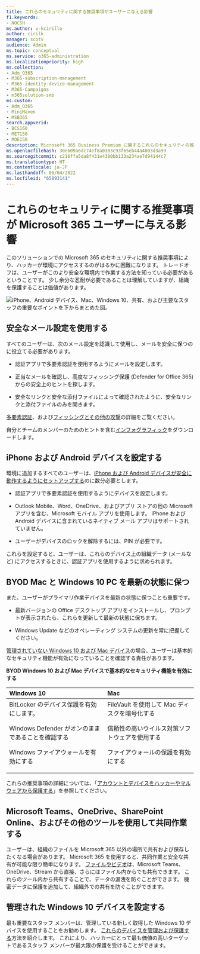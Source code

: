 ```yaml
---
title: これらのセキュリティに関する推奨事項がユーザーに与える影響
f1.keywords:
- NOCSH
ms.author: v-kcirillo
author: cirilk
manager: scotv
audience: Admin
ms.topic: conceptual
ms.service: o365-administration
ms.localizationpriority: high
ms.collection:
- Adm_O365
- M365-subscription-management
- M365-identity-device-management
- M365-Campaigns
- m365solution-smb
ms.custom:
- Adm_O365
- MiniMaven
- MSB365
search.appverid:
- BCS160
- MET150
- MOE150
description: Microsoft 365 Business Premium に関するこれらのセキュリティの推奨事項がユーザーにどのように影響し、データを保護するかについて説明します。
ms.openlocfilehash: 30e609a6dc74ef8a0303c93f65eb44a4003d3a99
ms.sourcegitcommit: c216ffa5da8f431e4380bb133a234ae7d94144c7
ms.translationtype: HT
ms.contentlocale: ja-JP
ms.lasthandoff: 06/04/2022
ms.locfileid: "65893141"
---
```

# <a name="how-these-security-recommendations-affect-your-microsoft-365-users"></a>これらのセキュリティに関する推奨事項が Microsoft 365 ユーザーに与える影響

このソリューションでの Microsoft 365 のセキュリティに関する推奨事項により、ハッカーが環境にアクセスするのがはるかに困難になります。 トレードオフは、ユーザーがこのより安全な環境内で作業する方法を知っている必要があるということです。 少し余分な忍耐が必要であることは理解していますが、組織を保護することは価値があります。

![iPhone、Android デバイス、Mac、Windows 10、共有、および主要なスタッフの重要なポイントを下からまとめた図。](../media/M365-democracy-Users_900px.png)

## <a name="use-secure-email-practices"></a>安全なメール設定を使用する

すべてのユーザーは、次のメール設定を認識して使用し、メールを安全に保つのに役立てる必要があります。

- 認証アプリで多要素認証を使用するようにメールを設定します。

- 正当なメールを確認し、高度なフィッシング保護 (Defender for Office 365) からの安全上のヒントを探します。

- 安全なリンクと安全な添付ファイルによって確認されたように、安全なリンクと添付ファイルのみを開きます。

[多要素認証](m365bp-multifactor-authentication.md)、および[フィッシングとその他の攻撃](m365bp-avoid-phishing-and-attacks.md)の詳細をご覧ください。

自分とチームのメンバーのためのヒントを含む[インフォグラフィック](m365-campaigns-protect-campaign-infographic.md)をダウンロードします。

## <a name="set-up-iphones-and-android-devices"></a>iPhone および Android デバイスを設定する

環境に追加するすべてのユーザーは、[iPhone および Android デバイスが安全に動作するようにセットアップする](../business/set-up-mobile-devices.md)のに数分必要とします。

- 認証アプリで多要素認証を使用するようにデバイスを設定します。

- Outlook Mobile、Word、OneDrive、およびアプリ ストアの他の Microsoft アプリを含む、Microsoft モバイル アプリを使用します。 iPhone および Android デバイスに含まれているネイティブ メール アプリはサポートされていません。 

- ユーザーがデバイスのロックを解除するには、PIN が必要です。

これらを設定すると、ユーザーは、これらのデバイス上の組織データ (メールなど) にアクセスするときに、認証アプリを使用するように求められます。

## <a name="keep-byod-macs-and-windows-10-pcs-fresh"></a>BYOD Mac と Windows 10 PC を最新の状態に保つ

また、ユーザーがプライマリ作業デバイスを最新の状態に保つことも重要です。

- 最新バージョンの Office デスクトップ アプリをインストールし、プロンプトが表示されたら、これらを更新して最新の状態に保ちます。

- Windows Update などのオペレーティング システムの更新を常に把握してください。

[管理されていない Windows 10 および Mac デバイス](m365bp-protect-pcs-macs.md)の場合、ユーザーは基本的なセキュリティ機能が有効になっていることを確認する責任があります。

**BYOD Windows 10 および Mac デバイスで基本的なセキュリティ機能を有効にする**

|**Windows 10**|**Mac**|
|:-----|:------|
|BitLocker のデバイス保護を有効にします。<p><p> Windows Defender がオンのままであることを確認する <p>Windows ファイアウォールを有効にする| FileVault を使用して Mac ディスクを暗号化する <p><p>信頼性の高いウイルス対策ソフトウェアを使用する <p>ファイアウォールの保護を有効にする|

これらの推奨事項の詳細については、「[アカウントとデバイスをハッカーやマルウェアから保護する](https://support.office.com/article/Protect-your-account-and-devices-from-hackers-and-malware-066d6216-a56b-4f90-9af3-b3a1e9a327d6#ID0EAABAAA=Windows_10)」を参照してください。

## <a name="collaborate-using-microsoft-teams-onedrive-sharepoint-online-and-other-tools"></a>Microsoft Teams、OneDrive、SharePoint Online、およびその他のツールを使用して共同作業する

ユーザーは、組織のファイルを Microsoft 365 以外の場所で共有および保存したくなる場合があります。 Microsoft 365 を使用すると、共同作業と安全な共有が可能な限り簡単になります。 [ファイルやビデオ](share-files-and-videos.md)は、Microsoft Teams、OneDrive、Stream から直接、さらにはファイル内からでも共有できます。 これらのツール内から共有することで、データの漏洩を防ぐことができます。 機密データに保護を追加して、組織外での共有を防ぐことができます。

## <a name="set-up-managed-windows-10-devices"></a>管理された Windows 10 デバイスを設定する

最も重要なスタッフ メンバーは、管理している新しく取得した Windows 10 デバイスを使用することをお勧めします。 [これらのデバイスを管理および保護する](../business/set-up-windows-devices.md?toc=/microsoft-365/campaigns/toc.json)方法を紹介します。 これにより、ハッカーにとって最も価値の高いターゲットであるスタッフ メンバーが最大限の保護を受けることができます。

